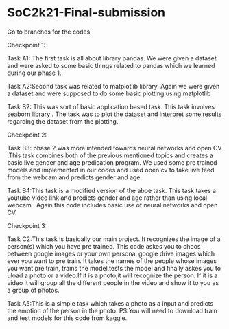 # SoC2k21-Final-submission

Go to branches for the codes

Checkpoint 1:
  
  Task A1: The first task is all about library pandas. We were given a dataset and were asked to some basic things related to pandas which we learned during our phase 1.
  
  Task A2:Second task was related to matplotlib library. Again we were given a dataset and were supposed to do some basic plotting using matplotlib
  
  Task B2: This was sort of basic application based task. This task involves seaborn library . The task was to plot the dataset and interpret some results regarding the dataset              from the plotting.
  
Checkpoint 2:
  
  Task B3: phase 2 was more intended towards neural networks and open CV .This task combines both of the previous mentioned topics and creates a basic live gender and age                    predication program. We used some pre trained models and implemented in our codes and used open cv to take live feed from the webcam and predicts gender and age.
  
  Task B4:This task is a modified version of the aboe task. This task takes a youtube video link and predicts gender and age rather than using local webcam . Again this code                 includes basic use of neural networks and open CV.
  
  
Checkpoint 3:
  
  Task C2:This task is basically our main project. It recognizes the image of a person(s) which you have pre trained. This code askes you to choos between google images or your           own personal google drive images which ever you want to pre train. It takes the names of the people whose images you want pre train, trains the model,tests the model and           finally askes you to uload a photo or a video.If it is a photo,it will recognize the person. If it is a video it will group all the different people in the video and               show it to you as a group of photos.
  
  Task A5:This is a simple task which takes a photo as a input and predicts the emotion of the person in the photo.
          PS:You will need to download train and test models for this code from kaggle.
